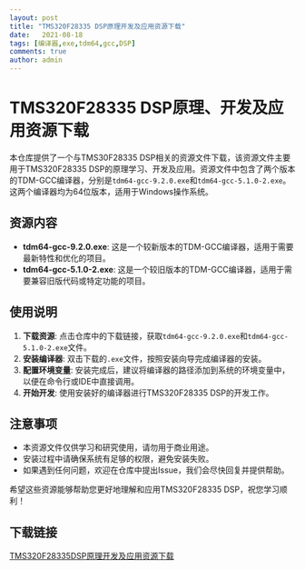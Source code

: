 ```yaml
---
layout: post
title: "TMS320F28335 DSP原理开发及应用资源下载"
date:   2021-08-18
tags: [编译器,exe,tdm64,gcc,DSP]
comments: true
author: admin
---
```

# TMS320F28335 DSP原理、开发及应用资源下载

本仓库提供了一个与TMS30F28335 DSP相关的资源文件下载，该资源文件主要用于TMS320F28335 DSP的原理学习、开发及应用。资源文件中包含了两个版本的TDM-GCC编译器，分别是`tdm64-gcc-9.2.0.exe`和`tdm64-gcc-5.1.0-2.exe`。这两个编译器均为64位版本，适用于Windows操作系统。

## 资源内容

- **tdm64-gcc-9.2.0.exe**: 这是一个较新版本的TDM-GCC编译器，适用于需要最新特性和优化的项目。
- **tdm64-gcc-5.1.0-2.exe**: 这是一个较旧版本的TDM-GCC编译器，适用于需要兼容旧版代码或特定功能的项目。

## 使用说明

1. **下载资源**: 点击仓库中的下载链接，获取`tdm64-gcc-9.2.0.exe`和`tdm64-gcc-5.1.0-2.exe`文件。
2. **安装编译器**: 双击下载的`.exe`文件，按照安装向导完成编译器的安装。
3. **配置环境变量**: 安装完成后，建议将编译器的路径添加到系统的环境变量中，以便在命令行或IDE中直接调用。
4. **开始开发**: 使用安装好的编译器进行TMS320F28335 DSP的开发工作。

## 注意事项

- 本资源文件仅供学习和研究使用，请勿用于商业用途。
- 安装过程中请确保系统有足够的权限，避免安装失败。
- 如果遇到任何问题，欢迎在仓库中提出Issue，我们会尽快回复并提供帮助。

希望这些资源能够帮助您更好地理解和应用TMS320F28335 DSP，祝您学习顺利！

## 下载链接

[TMS320F28335DSP原理开发及应用资源下载](https://pan.quark.cn/s/d9f9fa714690)
